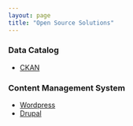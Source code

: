 ```yaml
---
layout: page
title: "Open Source Solutions"
---
```


### Data Catalog 
* [CKAN](http://www.ckan.org)

### Content Management System 
* [Wordpress](http://www.wordpress.org)
* [Drupal](http://www.drupal.org)
